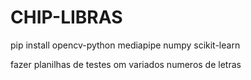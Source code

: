 # CHIP-LIBRAS
 
pip install opencv-python mediapipe numpy scikit-learn

fazer planilhas de testes om variados numeros de letras